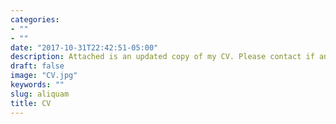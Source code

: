 ```yaml
---
categories:
- ""
- ""
date: "2017-10-31T22:42:51-05:00"
description: Attached is an updated copy of my CV. Please contact if any questions.
draft: false
image: "CV.jpg"
keywords: ""
slug: aliquam
title: CV
---
```

